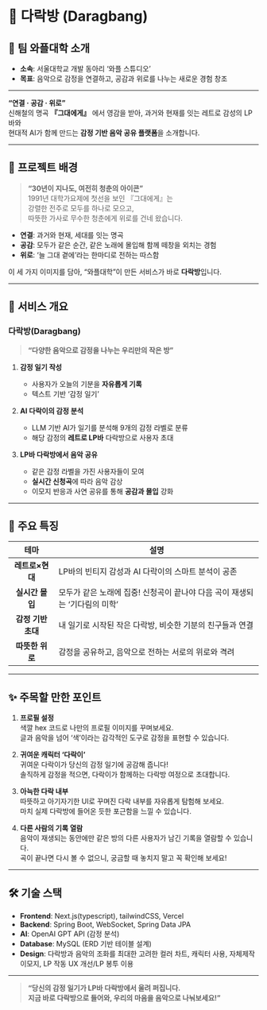 # 🌟 다락방 (Daragbang)

## 🎉 팀 와플대학 소개

- **소속**: 서울대학교 개발 동아리 ‘와플 스튜디오’  
- **목표**: 음악으로 감정을 연결하고, 공감과 위로를 나누는 새로운 경험 창조  

---

**“연결 · 공감 · 위로”**  
신해철의 명곡 **『그대에게』** 에서 영감을 받아, 과거와 현재를 잇는 레트로 감성의 LP바와  
현대적 AI가 함께 만드는 **감정 기반 음악 공유 플랫폼**을 소개합니다.

---

## 📖 프로젝트 배경

> **“30년이 지나도, 여전히 청춘의 아이콘”**  
> 1991년 대학가요제에 첫선을 보인 『그대에게』는  
> 강렬한 전주로 모두를 하나로 모으고,  
> 따뜻한 가사로 무수한 청춘에게 위로를 건네 왔습니다.

- **연결**: 과거와 현재, 세대를 잇는 명곡  
- **공감**: 모두가 같은 순간, 같은 노래에 몰입해 함께 떼창을 외치는 경험  
- **위로**: ‘늘 그대 곁에’라는 한마디로 전하는 따스함  

이 세 가지 이미지를 담아, “와플대학”이 만든 서비스가 바로 **다락방**입니다.

---

## 🔮 서비스 개요

### 다락방(Daragbang)
> **“다양한 음악으로 감정을 나누는 우리만의 작은 방”**  

1. **감정 일기 작성**  
   - 사용자가 오늘의 기분을 **자유롭게 기록**  
   - 텍스트 기반 ‘감정 일기’  

2. **AI 다락이의 감정 분석**  
   - LLM 기반 AI가 일기를 분석해 9개의 감정 라벨로 분류  
   - 해당 감정의 **레트로 LP바** 다락방으로 사용자 초대  

3. **LP바 다락방에서 음악 공유**  
   - 같은 감정 라벨을 가진 사용자들이 모여  
   - **실시간 신청곡**에 따라 음악 감상  
   - 이모지 반응과 사연 공유를 통해 **공감과 몰입** 강화  

---

## 🚀 주요 특징

|   테마    | 설명                                                             |
|:-------:|----------------------------------------------------------------|
| **레트로×현대**    | LP바의 빈티지 감성과 AI 다락이의 스마트 분석이 공존                       |
| **실시간 몰입**    | 모두가 같은 노래에 집중! 신청곡이 끝나야 다음 곡이 재생되는 ‘기다림의 미학’ |
| **감정 기반 초대**  | 내 일기로 시작된 작은 다락방, 비슷한 기분의 친구들과 연결                   |
| **따뜻한 위로**    | 감정을 공유하고, 음악으로 전하는 서로의 위로와 격려                       |

---

## ✨ 주목할 만한 포인트

1. **프로필 설정**  
   색깔 hex 코드로 나만의 프로필 이미지를 꾸며보세요.  
   글과 음악을 넘어 ‘색’이라는 감각적인 도구로 감정을 표현할 수 있습니다.

2. **귀여운 캐릭터 ‘다락이’**  
   귀여운 다락이가 당신의 감정 일기에 공감해 줍니다!  
   솔직하게 감정을 적으면, 다락이가 함께하는 다락방 여정으로 초대합니다.

3. **아늑한 다락 내부**  
   따뜻하고 아기자기한 UI로 꾸며진 다락 내부를 자유롭게 탐험해 보세요.  
   마치 실제 다락방에 들어온 듯한 포근함을 느낄 수 있습니다.

4. **다른 사람의 기록 열람**  
   음악이 재생되는 동안에만 같은 방의 다른 사용자가 남긴 기록을 열람할 수 있습니다.  
   곡이 끝나면 다시 볼 수 없으니, 궁금할 때 놓치지 말고 꼭 확인해 보세요!

---

## 🛠 기술 스택

- **Frontend**: Next.js(typescript), tailwindCSS, Vercel
- **Backend**: Spring Boot, WebSocket, Spring Data JPA  
- **AI**: OpenAI GPT API (감정 분석)  
- **Database**: MySQL (ERD 기반 테이블 설계)
- **Design**: 다락방과 음악의 조화를 최대한 고려한 컬러 차트, 캐릭터 사용, 자체제작 이모지, LP 작동 UX 개선/LP 봉투 이용

---

> **“당신의 감정 일기가 LP바 다락방에서 울려 퍼집니다.  
> 지금 바로 다락방으로 들어와, 우리의 마음을 음악으로 나눠보세요!”**
